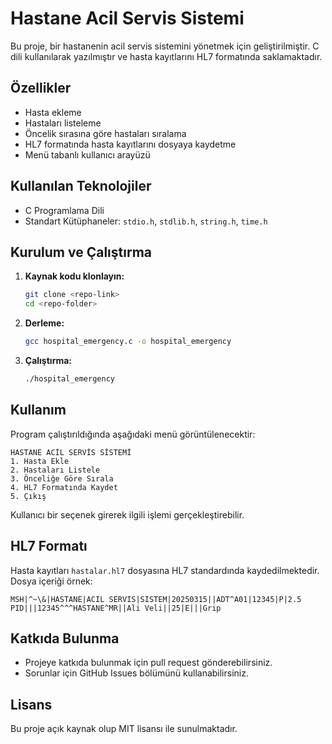 # Hastane Acil Servis Sistemi

Bu proje, bir hastanenin acil servis sistemini yönetmek için geliştirilmiştir. C dili kullanılarak yazılmıştır ve hasta kayıtlarını HL7 formatında saklamaktadır.

## Özellikler
- Hasta ekleme
- Hastaları listeleme
- Öncelik sırasına göre hastaları sıralama
- HL7 formatında hasta kayıtlarını dosyaya kaydetme
- Menü tabanlı kullanıcı arayüzü

## Kullanılan Teknolojiler
- C Programlama Dili
- Standart Kütüphaneler: `stdio.h`, `stdlib.h`, `string.h`, `time.h`

## Kurulum ve Çalıştırma
1. **Kaynak kodu klonlayın:**
   ```sh
   git clone <repo-link>
   cd <repo-folder>
   ```
2. **Derleme:**
   ```sh
   gcc hospital_emergency.c -o hospital_emergency
   ```
3. **Çalıştırma:**
   ```sh
   ./hospital_emergency
   ```

## Kullanım
Program çalıştırıldığında aşağıdaki menü görüntülenecektir:
```
HASTANE ACİL SERVİS SİSTEMİ
1. Hasta Ekle
2. Hastaları Listele
3. Önceliğe Göre Sırala
4. HL7 Formatında Kaydet
5. Çıkış
```
Kullanıcı bir seçenek girerek ilgili işlemi gerçekleştirebilir.

## HL7 Formatı
Hasta kayıtları `hastalar.hl7` dosyasına HL7 standardında kaydedilmektedir.
Dosya içeriği örnek:
```
MSH|^~\&|HASTANE|ACIL SERVIS|SISTEM|20250315||ADT^A01|12345|P|2.5
PID|||12345^^^HASTANE^MR||Ali Veli||25|E|||Grip
```

## Katkıda Bulunma
- Projeye katkıda bulunmak için pull request gönderebilirsiniz.
- Sorunlar için GitHub Issues bölümünü kullanabilirsiniz.

## Lisans
Bu proje açık kaynak olup MIT lisansı ile sunulmaktadır.

